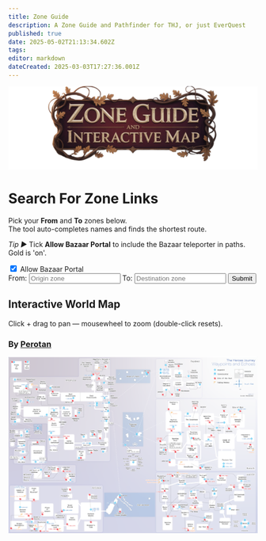 ```yaml
---
title: Zone Guide
description: A Zone Guide and Pathfinder for THJ, or just EverQuest
published: true
date: 2025-05-02T21:13:34.602Z
tags: 
editor: markdown
dateCreated: 2025-03-03T17:27:36.001Z
---
```


![zone_guide_map_banner.png](/map/zone_guide_map_banner.png)
<div class="container">
  <h1>Search For Zone Links</h1>
  <p class="finder-explainer">
    Pick your <strong>From</strong> and <strong>To</strong> zones below.<br>
    The tool auto-completes names and finds the shortest route.<p></p>
    <em>Tip ►</em> Tick <strong>Allow Bazaar Portal</strong> to include the Bazaar teleporter in paths. Gold is 'on'.
  </p>
  <form action="" id="searchForm">
    <div class="checkbox-group">
      <input type="checkbox" id="isBazaarPortalAllowed" name="isBazaarPortalAllowed" checked>
      <label for="isBazaarPortalAllowed">Allow Bazaar Portal</label>
    </div>
    From:
    <input list="zones" name="from" id="from" placeholder="Origin zone">
    To:
    <input list="zones" name="to" id="to" placeholder="Destination zone">
    <datalist id="zones"></datalist>
    <button type="submit">Submit</button>
  </form>
  <div id="results"></div>
</div>
<h2 id="world-map">Interactive World Map</h2>
<p class="map-tip">Click + drag to pan — mousewheel to zoom (double-click resets).</p>
<h3>By <a href="https://github.com/perotan/thj-waypoints/blob/ad0b7a52305ae81fb4fa319a0d0259a446ee0fa0/thj-waypoints.png" target="_blank" rel="noopener">Perotan</a></h3>
<div class="map-wrapper">
  <img id="thjZoneMap" src="/map/thj-waypoints.png" alt="THJ Zone Map">
</div>
